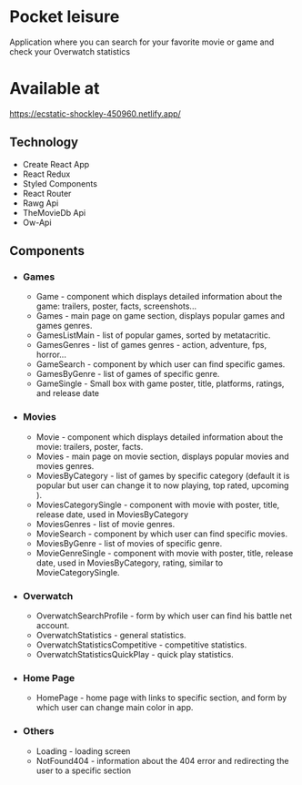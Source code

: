 # Pocket leisure

Application where you can search for your favorite movie or game and check your Overwatch statistics

# Available at 
https://ecstatic-shockley-450960.netlify.app/
## Technology

* Create React App
* React Redux
* Styled Components
* React Router
* Rawg Api
* TheMovieDb Api
* Ow-Api

## Components

* ### Games
    * Game - component which displays detailed information about the game: trailers, poster, facts, screenshots...
    * Games - main page on game section, displays popular games and games genres.
    * GamesListMain - list of popular games, sorted by metatacritic.
    * GamesGenres - list of games genres - action, adventure, fps, horror...
    * GameSearch - component by which user can find specific games.
    * GamesByGenre - list of games of specific genre.
    * GameSingle - Small box with game poster, title, platforms, ratings, and release date

* ### Movies
    * Movie - component which displays detailed information about the movie: trailers, poster, facts.
    * Movies - main page on movie section, displays popular movies and movies genres.
    * MoviesByCategory - list of games by specific category (default it is popular but user can change it to now
      playing, top rated, upcoming ).
    * MoviesCategorySingle - component with movie with poster, title, release date, used in MoviesByCategory
    * MoviesGenres - list of movie genres.
    * MovieSearch - component by which user can find specific movies.
    * MoviesByGenre - list of movies of specific genre.
    * MovieGenreSingle - component with movie with poster, title, release date, used in MoviesByCategory, rating,
      similar to MovieCategorySingle.

* ### Overwatch
    * OverwatchSearchProfile - form by which user can find his battle net account.
    * OverwatchStatistics - general statistics.
    * OverwatchStatisticsCompetitive - competitive statistics.
    * OverwatchStatisticsQuickPlay - quick play statistics.

* ### Home Page
    * HomePage - home page with links to specific section, and form by which user can change main color in app.

* ### Others
    * Loading - loading screen
    * NotFound404 - information about the 404 error and redirecting the user to a specific section
  

